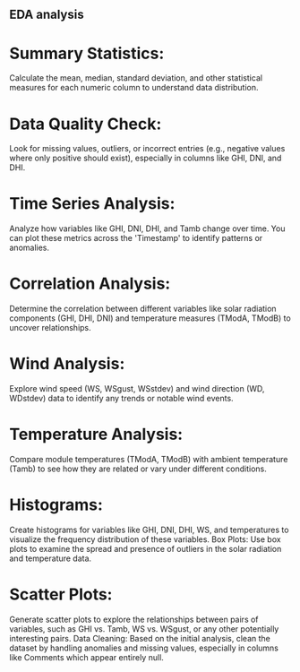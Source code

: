## EDA analysis

# Summary Statistics: 
Calculate the mean, median, standard deviation, and
other statistical measures for each numeric column to understand data
distribution.
# Data Quality Check:
Look for missing values, outliers, or incorrect entries
(e.g., negative values where only positive should exist), especially in
columns like GHI, DNI, and DHI.
# Time Series Analysis: 
Analyze how variables like GHI, DNI, DHI, and Tamb
change over time. You can plot these metrics across the 'Timestamp' to
identify patterns or anomalies.
# Correlation Analysis: 
Determine the correlation between different
variables like solar radiation components (GHI, DHI, DNI) and temperature
measures (TModA, TModB) to uncover relationships.
# Wind Analysis: 
Explore wind speed (WS, WSgust, WSstdev) and wind
direction (WD, WDstdev) data to identify any trends or notable wind
events.
# Temperature Analysis: 
Compare module temperatures (TModA, TModB)
with ambient temperature (Tamb) to see how they are related or vary
under different conditions.
# Histograms: 
Create histograms for variables like GHI, DNI, DHI, WS, and
temperatures to visualize the frequency distribution of these variables.
Box Plots: Use box plots to examine the spread and presence of outliers in
the solar radiation and temperature data.
# Scatter Plots: 
Generate scatter plots to explore the relationships between
pairs of variables, such as GHI vs. Tamb, WS vs. WSgust, or any other
potentially interesting pairs.
Data Cleaning: Based on the initial analysis, clean the dataset by handling
anomalies and missing values, especially in columns like Comments which
appear entirely null.